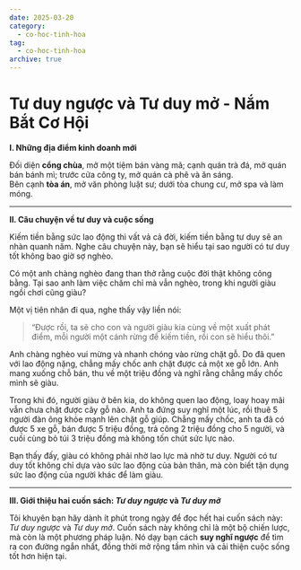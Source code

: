 ```yaml
---
date: 2025-03-20
category:
  - co-hoc-tinh-hoa
tag:
  - co-hoc-tinh-hoa
archive: true
---
```


# Tư duy ngược và Tư duy mở - Nắm Bắt Cơ Hội

**I. Những địa điểm kinh doanh mới**

Đối diện **cổng chùa**, mở một tiệm bán vàng mã; cạnh quán trà đá, mở quán bán bánh mì; trước cửa công ty, mở quán cà phê và ăn sáng.  
Bên cạnh **tòa án**, mở văn phòng luật sư; dưới tòa chung cư, mở spa và làm móng.

---

**II. Câu chuyện về tư duy và cuộc sống**

Kiếm tiền bằng sức lao động thì vất vả cả đời, kiếm tiền bằng tư duy sẽ an nhàn quanh năm. Nghe câu chuyện này, bạn sẽ hiểu tại sao người có tư duy tốt không bao giờ sợ nghèo.

Có một anh chàng nghèo đang than thở rằng cuộc đời thật không công bằng. Tại sao anh làm việc chăm chỉ mà vẫn nghèo, trong khi người giàu ngồi chơi cũng giàu?

Một vị tiên nhân đi qua, nghe thấy vậy liền nói:

> “Được rồi, ta sẽ cho con và người giàu kia cùng về một xuất phát điểm, mỗi người một cánh rừng để kiếm tiền, rồi con sẽ hiểu thôi.”

Anh chàng nghèo vui mừng và nhanh chóng vào rừng chặt gỗ. Do đã quen với lao động nặng, chẳng mấy chốc anh chặt được cả một xe gỗ lớn. Anh mang xuống chỗ bán, thu về một triệu đồng và nghĩ rằng chẳng mấy chốc mình sẽ giàu.

Trong khi đó, người giàu ở bên kia, do không quen lao động, loay hoay mãi vẫn chưa chặt được cây gỗ nào. Anh ta đứng suy nghĩ một lúc, rồi thuê 5 người đàn ông khỏe mạnh lên chặt gỗ giúp. Chẳng mấy chốc, anh ta đã có được 5 xe gỗ, bán được 5 triệu đồng, trả công 2 triệu đồng cho 5 người, và cuối cùng bỏ túi 3 triệu đồng mà không tốn chút sức lực nào.

Bạn thấy đấy, giàu có không phải nhờ lao lực mà nhờ tư duy. Người có tư duy tốt không chỉ dựa vào sức lao động của bản thân, mà còn biết tận dụng sức lao động của người khác để làm giàu.

---

**III. Giới thiệu hai cuốn sách: _Tư duy ngược_ và _Tư duy mở_**

Tôi khuyên bạn hãy dành ít phút trong ngày để đọc hết hai cuốn sách này: _Tư duy ngược_ và _Tư duy mở_. Cuốn sách này không chỉ là một bộ chiến lược, mà còn là một phương pháp luận. Nó dạy bạn cách **suy nghĩ ngược** để tìm ra con đường ngắn nhất, đồng thời mở rộng tầm nhìn và cải thiện cuộc sống tốt hơn hiện tại.

